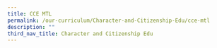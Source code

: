 ```yaml
---
title: CCE MTL
permalink: /our-curriculum/Character-and-Citizenship-Edu/cce-mtl
description: ""
third_nav_title: Character and Citizenship Edu
---
```

